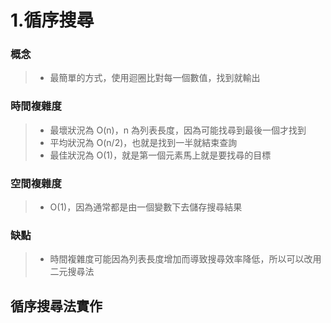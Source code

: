 # 1.循序搜尋
### 概念
> * 最簡單的方式，使用迴圈比對每一個數值，找到就輸出
### 時間複雜度
> * 最壞狀況為 O(n)，n 為列表長度，因為可能找尋到最後一個才找到
> * 平均狀況為 O(n/2)，也就是找到一半就結束查詢
> * 最佳狀況為 O(1)，就是第一個元素馬上就是要找尋的目標
### 空間複雜度
> * O(1)，因為通常都是由一個變數下去儲存搜尋結果
### 缺點
> * 時間複雜度可能因為列表長度增加而導致搜尋效率降低，所以可以改用二元搜尋法
## 循序搜尋法實作
```

```
